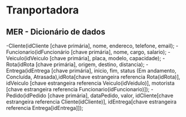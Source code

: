# Tranportadora
## MER - Dicionário de dados
-Cliente(idCliente [chave primária], nome, endereco, telefone, email);
-Funcionario(idFuncionário [chave primária], nome, cargo, salario);
-Veiculo(idVeiculo [chave primária], placa, modelo, capacidade);
-Rota(idRota [chave primária], origem, destino, distancia);
-Entrega(idEntrega [chave primária], inicio, fim, status (Em andamento, Concluída, Atrasada),idRota[chave estrangeira referencia Rota(idRota)], idVeiculo [chave estrangeira referencia Veiculo(idVeidulo)], motorista [chave estrangeira referencia Funcionario(idFuncionario)]);
-Pedido(idPedido [chave primária], dataPedido, valor, idCliente[chave estrangeira referencia Cliente(idCliente)], idEntrega[chave estrangeira referencia Entrega[idEntrega]]);